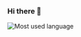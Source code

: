 ### Hi there 👋
![Most used language](https://github-readme-stats.vercel.app/api/top-langs/?username=othytenk&hide_progress=true)
<!--
**OthyTenk/othytenk** is a ✨ _special_ ✨ repository because its `README.md` (this file) appears on your GitHub profile.

Here are some ideas to get you started:

- 🔭 I’m currently working on ...
- 🌱 I’m currently learning ...
- 👯 I’m looking to collaborate on ...
- 🤔 I’m looking for help with ...
- 💬 Ask me about ...
- 📫 How to reach me: ...
- 😄 Pronouns: ...
- ⚡ Fun fact: ...

![Most used language](https://github-readme-stats.vercel.app/api/top-langs/?username=othytenk&hide_progress=true)
![GitHub stats](https://github-readme-stats.vercel.app/api?username=othytenk&count_private=true)
-->
